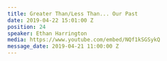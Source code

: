 ```yaml
---
title: Greater Than/Less Than... Our Past
date: 2019-04-22 15:01:00 Z
position: 24
speaker: Ethan Harrington
media: https://www.youtube.com/embed/NQf1kSGSykQ
message_date: 2019-04-21 11:00:00 Z
---
```


